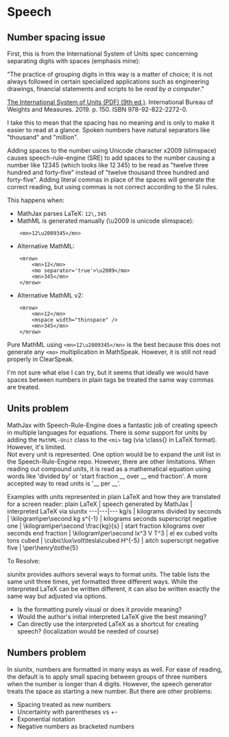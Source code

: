 # Speech

## Number spacing issue

First, this is from the International System of Units spec concerning 
separating digits with spaces (emphasis mine):

"The practice of grouping digits in this way is a matter of choice; it 
is not always followed in certain specialized applications such as 
engineering drawings, financial statements and scripts to be 
*read by a computer*."

[The International System of Units (PDF) (9th ed.)](https://www.bipm.org/utils/common/pdf/si-brochure/SI-Brochure-9.pdf). International 
Bureau of Weights and Measures. 2019. p. 150. ISBN 978-92-822-2272-0.

I take this to mean that the spacing has no meaning and is only to make
it easier to read at a glance. Spoken numbers have natural separators like
"thousand" and "million".

Adding spaces to the number using Unicode character x2009 (slimspace) 
causes speech-rule-engine (SRE) to add spaces to the number causing a 
number like 12345 (which looks like 12&#x2009;345) to be read 
as "twelve three hundred and forty-five" instead of "twelve thousand 
three hundred and forty-five".  Adding literal commas in 
place of the spaces will generate the correct reading, but using 
commas is not correct according to the SI rules.

This happens when:
- MathJax parses LaTeX:  `12\,345`
- MathML is generated manually (\u2009 is unicode slimspace):
```
    <mn>12\u2009345</mn>
```
- Alternative MathML:
```
    <mrow>
        <mn>12</mn>
        <mo separator='true'>\u2009</mo>
        <mn>345</mn>
    </mrow>
```
- Alternative MathML v2:
```
    <mrow>
        <mn>12</mn>
        <mspace width="thinspace" />
        <mn>345</mn>
    </mrow>
```

Pure MathML using `<mn>12\u2009345</mn>` is the best because this 
does not generate any `<mo>` multiplication in MathSpeak.  However,
it is still not read properly in ClearSpeak.

I'm not sure what else I can try, but it seems that ideally we would have
spaces between numbers in plain <mn> tags be treated the same way
commas are treated.

## Units problem

MathJax with Speech-Rule-Engine does a fantastic job of creating speech in multiple 
languages for equations.  There is *some* support for units by adding the `MathML-Unit` 
class to the `<mi>` tag (via \class{} in LaTeX format).  However, it's limited.  
Not every unit is represented.  One option would be to expand the unit list in the
Speech-Rule-Engine repo.  However, there are other limitations.  When reading out
compound units, it is read as a mathematical equation using words like 'divided by' 
or 'start fraction __ over __ end fraction'.  A more accepted way to read units
is '__ per __'.


Examples with units represented in plain LaTeX and how they are translated for a 
screen reader:
plain LaTeX | speech generated by MathJax                           | interpreted LaTeX via siunitx
---|---|---
kg/s        | kilograms divided by seconds                          | \kilogram\per\second 
kg s^{-1}   | kilograms seconds superscript negative one            | \kilogram\per\second
\frac{kg}{s} | start fraction kilograms over seconds end fraction   | \kilogram\per\second
lx^3 V T^3  | el ex cubed volts tons cubed                          | \cubic\lux\volt\tesla\cubed
H^{-5}      | aitch superscript negative five                       | \per\henry\tothe{5}

To Resolve:

siunitx provides authors several ways to format units.  The table lists the same 
unit three times,  yet formatted three different ways.  While the interpreted LaTeX
can be written different, it can also be written exactly the same way but adjusted
via options.  

- Is the formatting purely visual or does it provide meaning?  
- Would the author's initial interpreted LaTeX give the best meaning?  
- Can directly use the interpreted LaTeX as a shortcut for creating speech?  (localization would be needed of course)

## Numbers problem

In siunitx, numbers are formatted in many ways as well.  For ease of reading, the default
is to apply small spacing between groups of three numbers when the number is longer than 4 digits.
However, the speech generator treats the space as starting a new number.  But there are other problems:

- Spacing treated as new numbers
- Uncertainty with parentheses vs +- 
- Exponential notation
- Negative numbers as bracketed numbers


